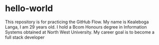 # hello-world
This repository is for practicing the GitHub Flow.
My name is Kealeboga Langa, I am 29 years old. I hold a Bcom Honours degree in Information Systems obtained at North West University.
My career goal is to become a full stack developer
